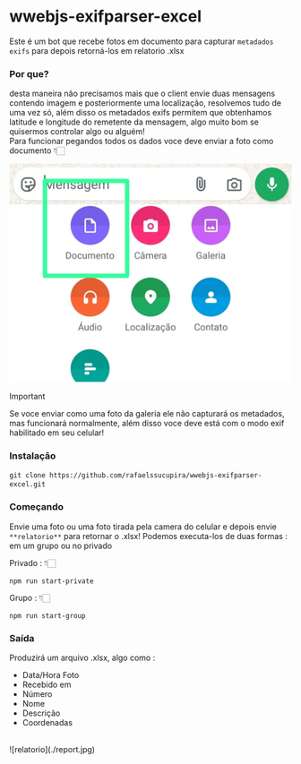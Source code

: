 # wwebjs-exifparser-excel
Este é um bot que recebe fotos em documento para capturar `metadados exifs` para depois retorná-los em relatorio .xlsx<br/>

### Por que?
 desta maneira não precisamos mais que o client envie duas mensagens contendo imagem e posteriormente uma localização, resolvemos tudo de uma vez só, além disso os metadados exifs permitem que obtenhamos latitude e longitude do remetente da mensagem, algo muito bom se quisermos controlar algo ou alguém!<br/>
 Para funcionar pegandos todos os dados voce deve enviar a foto como documento 👇🏻<br/>

![Anexando via documento](./exif.jpg)

> [!IMPORTANT]
> Se voce enviar como uma foto da galeria ele não capturará os metadados, mas funcionará normalmente, além disso voce deve está com o modo exif habilitado em seu celular!

### Instalação
```
git clone https://github.com/rafaelssucupira/wwebjs-exifparser-excel.git
```

### Começando
Envie uma foto ou uma foto tirada pela camera do celular e depois envie `**relatorio**` para retornar o .xlsx!
Podemos executa-los de duas formas : em um grupo ou no privado

Privado :  👇🏻
```
npm run start-private
```
Grupo : 👇🏻
```
npm run start-group
```

### Saída
Produzirá um arquivo .xlsx, algo como :
- Data/Hora Foto
- Recebido em
- Número
- Nome
- Descrição		
- Coordenadas										
<br/>
![relatorio](./report.jpg)
